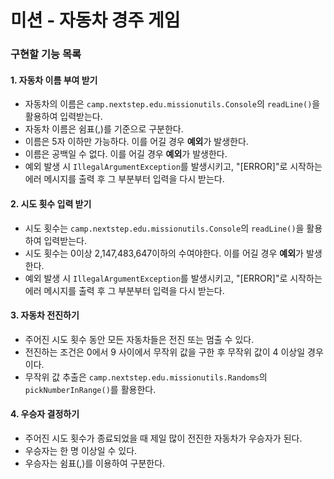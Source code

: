 # 미션 - 자동차 경주 게임

### 구현할 기능 목록

#### 1. 자동차 이름 부여 받기

- 자동차의 이름은 `camp.nextstep.edu.missionutils.Console`의 `readLine()`을 활용하여 입력받는다.
- 자동차 이름은 쉼표(,)를 기준으로 구분한다.
- 이름은 5자 이하만 가능하다. 이를 어길 경우 <b>예외</b>가 발생한다.
- 이름은 공백일 수 없다. 이를 어길 경우 <b>예외</b>가 발생한다.
- 예외 발생 시 `IllegalArgumentException`를 발생시키고, "[ERROR]"로 시작하는 에러 메시지를 출력 후 그 부분부터 입력을 다시 받는다.
  <br>

#### 2. 시도 횟수 입력 받기

- 시도 횟수는 `camp.nextstep.edu.missionutils.Console`의 `readLine()`을 활용하여 입력받는다.
- 시도 횟수는 0이상 2,147,483,647이하의 수여야한다. 이를 어길 경우 <b>예외</b>가 발생한다.
- 예외 발생 시 `IllegalArgumentException`를 발생시키고, "[ERROR]"로 시작하는 에러 메시지를 출력 후 그 부분부터 입력을 다시 받는다.
  <br>

#### 3. 자동차 전진하기

- 주어진 시도 횟수 동안 모든 자동차들은 전진 또는 멈출 수 있다.
- 전진하는 조건은 0에서 9 사이에서 무작위 값을 구한 후 무작위 값이 4 이상일 경우이다.
- 무작위 값 추출은 `camp.nextstep.edu.missionutils.Randoms`의 `pickNumberInRange()`를 활용한다.
  <br>

#### 4. 우승자 결정하기

- 주어진 시도 횟수가 종료되었을 때 제일 많이 전진한 자동차가 우승자가 된다.
- 우승자는 한 명 이상일 수 있다.
- 우승자는 쉼표(,)를 이용하여 구분한다.
